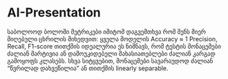 # AI-Presentation

საბოლოოდ ბოლოში მეტრიკები იმიტომ დაგვემთხვა რომ
შენს მიერ მიღებული ცხრილის მიხედვით:
ყველა მოდელის Accuracy ≈ 1
Precision, Recall, F1-score თითქმის იდეალურია
ეს ნიშნავს, რომ ტესტის მონაცემები ძალიან მარტივია ან დამოუკიდებელი მახასიათებლები ძალიან კარგად გამოყოფს კლასებს. სხვა სიტყვებით, მონაცემები სავარაუდოდ ძალიან “წვრილად დახვეწილია” ან თითქმის linearly separable.
